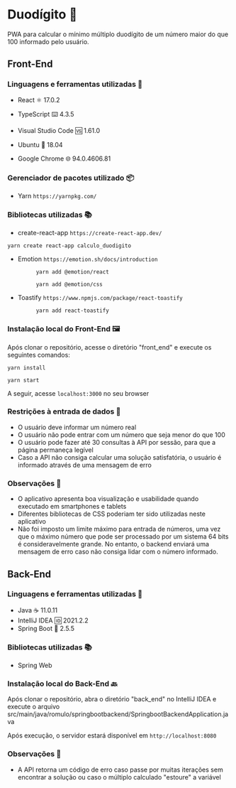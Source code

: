 # Duodígito :100:

PWA para calcular o mínimo múltiplo duodígito de um número maior do que 100 informado pelo usuário.  



## Front-End

### Linguagens e ferramentas utilizadas :wrench:



* React :atom_symbol: 17.0.2

* TypeScript :keyboard: 4.3.5

* Visual Studio Code :vs: 1.61.0

* Ubuntu :penguin: 18.04

* Google Chrome :globe_with_meridians: 94.0.4606.81

  

### Gerenciador de pacotes utilizado :package:



* Yarn  `https://yarnpkg.com/`

  

### Bibliotecas utilizadas :books:



* create-react-app `https://create-react-app.dev/`

`yarn create react-app calculo_duodigito` 

* Emotion `https://emotion.sh/docs/introduction`

`         yarn add @emotion/react`

`         yarn add @emotion/css`

* Toastify `https://www.npmjs.com/package/react-toastify`

`         yarn add react-toastify`



### Instalação local do Front-End :framed_picture: 



Após clonar o repositório, acesse o diretório "front_end" e execute os seguintes comandos:  



`yarn install`

`yarn start`  



A seguir, acesse `localhost:3000` no seu browser 



### Restrições à entrada de dados :no_entry_sign:



* O usuário deve informar um número real
* O usuário não pode entrar com um número que seja menor do que 100
* O usuário pode fazer até 30 consultas à API por sessão, para que a página permaneça legível
* Caso a API não consiga calcular uma solução satisfatória, o usuário é informado através de uma mensagem de erro



### Observações :eyes:



* O aplicativo apresenta boa visualização e usabilidade quando executado em smartphones e tablets
* Diferentes bibliotecas de CSS poderiam ter sido utilizadas neste aplicativo
* Não foi imposto um limite máximo para entrada de números, uma vez que o máximo número que pode ser processado por um sistema 64 bits é consideravelmente grande. No entanto, o backend enviará uma mensagem de erro caso não consiga lidar com o número informado.





## Back-End

### Linguagens e ferramentas utilizadas :wrench:



* Java :coffee: 11.0.11
* IntelliJ IDEA :id: 2021.2.2
* Spring Boot :leaves: 2.5.5 



### Bibliotecas utilizadas :books:



* Spring Web



### Instalação local do Back-End :back: 



Após clonar o repositório, abra o diretório "back_end"  no IntelliJ IDEA e execute o arquivo src/main/java/romulo/springbootbackend/SpringbootBackendApplication.java  



Após execução, o servidor estará disponível em `http://localhost:8080`



### Observações :eyes:



* A API retorna um código de erro caso passe por muitas iterações sem encontrar a solução ou caso o múltiplo calculado "estoure" a variável